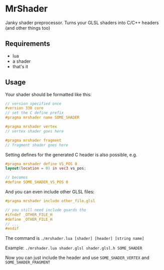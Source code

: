 # MrShader

Janky shader preprocessor. Turns your GLSL shaders into C/C++ headers (and other things too)

## Requirements

- lua
- a shader
- that's it

## Usage

Your shader should be formatted like this:

```glsl
// version specified once
#version 330 core
// set the C define prefix
#pragma mrshader name SOME_SHADER

#pragma mrshader vertex
// vertex shader goes here

#pragma mrshader fragment
// fragment shader goes here
```

Setting defines for the generated C header is also possible, e.g.
```glsl
#pragma mrshader define VS_POS 0
layout(location = 0) in vec3 vs_pos;

// becomes
#define SOME_SHADER_VS_POS 0
```

And you can even include other GLSL files:
```glsl
#pragma mrshader include other_file.glsl

// you still need include guards tho
#ifndef _OTHER_FILE_H
#define _OTHER_FILE_H
// ...
#endif
```

The command is `./mrshader.lua [shader] [header] [string name]`

Example: `./mrshader.lua shader.glsl shader.glsl.h SOME_SHADER`

Now you can just include the header and use `SOME_SHADER_VERTEX` and `SOME_SHADER_FRAGMENT`

